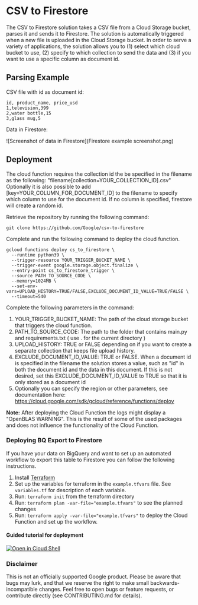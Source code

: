 # CSV to Firestore

The CSV to Firestore solution takes a CSV file from a Cloud Storage bucket, parses it and sends it to Firestore. The solution is automatically triggered when a new file is uploaded in the Cloud Storage bucket. In order to serve a variety of applications, the solution allows you to (1) select which cloud bucket to use, (2) specify to which collection to send the data and (3) if you want to use a specific column as document id.

## Parsing Example

CSV file with id as document id:

```
id, product_name, price_usd
1,television,399
2,water bottle,15
3,glass mug,5
```

Data in Firestore:

![Screenshot of data in Firestore](Firestore example screenshot.png)

## Deployment

The cloud function requires the collection id the be specified in the filename
as the following: "filename[collection=YOUR_COLLECTION_ID].csv" Optionally it is
also possible to add [key=YOUR_COLUMN_FOR_DOCUMENT_ID] to the filename to
specify which column to use for the document id. If no column is specified,
firestore will create a random id.

Retrieve the repository by running the following command:

``` git clone https://github.com/Google/csv-to-firestore ```

Complete and run the following command to deploy the cloud function.

```console
gcloud functions deploy cs_to_firestore \
  --runtime python39 \
  --trigger-resource YOUR_TRIGGER_BUCKET_NAME \
  --trigger-event google.storage.object.finalize \
  --entry-point cs_to_firestore_trigger \
  --source PATH_TO_SOURCE_CODE \
  --memory=1024MB \
  --set-env-vars=UPLOAD_HISTORY=TRUE/FALSE,EXCLUDE_DOCUMENT_ID_VALUE=TRUE/FALSE \
  --timeout=540
```

Complete the following parameters in the command:
1. YOUR_TRIGGER_BUCKET_NAME: The path of the cloud storage bucket that triggers the cloud function.
2. PATH_TO_SOURCE_CODE: The path to the folder that contains main.py and requirements.txt ( use . for the current directory )
3. UPLOAD_HISTORY: TRUE or FALSE depending on if you want to create a separate collection that keeps file upload history.
4. EXCLUDE_DOCUMENT_ID_VALUE: TRUE or FALSE. When a document id is specified in the filename the solution stores a value, such as "id" in both the document id and the data in this document. If this is not desired, set this EXCLUDE_DOCUMENT_ID_VALUE to TRUE so that it is only stored as a document id
5. Optionally you can specify the region or other parameters, see documentation here: https://cloud.google.com/sdk/gcloud/reference/functions/deploy

**Note:** After deploying the Cloud Function the logs might display a "OpenBLAS
WARNING". This is the result of some of the used packages and does not influence the functionality of the Cloud Function.

### Deploying BQ Export to Firestore
If you have your data on BigQuery and want to set up an automated workflow to export this table to Firestore you
can follow the following instructions.

1. Install [Terraform](https://www.terraform.io/downloads)
2. Set up the variables for terraform in the `example.tfvars` file. See `variables.tf` for description of each
 variable.
3. Run: `terraform init` from the terraform directory
4. Run: `terraform plan -var-file="example.tfvars"` to see the planned changes
5. Run: `terraform apply -var-file="example.tfvars"` to deploy the Cloud Function and set up the workflow.

#### Guided tutorial for deployment
[![Open in Cloud Shell](https://gstatic.com/cloudssh/images/open-btn.svg)](https://shell.cloud.google.com/cloudshell/editor?cloudshell_git_repo=https://github.com/google/csv-to-firestore&cloudshell_image=gcr.io%2Fgraphite-cloud-shell-images%2Fterraform%3Alatest&cloudshell_git_branch=main&cloudshell_open_in_editor=example.tfvars&cloudshell_workspace=terraform%2F&cloudshell_tutorial=tutorial.md&ephemeral=true)

### Disclaimer
This is not an officially supported Google product. Please be aware that bugs may lurk, and that we reserve the right to make small backwards-incompatible changes. Feel free to open bugs or feature requests, or contribute directly (see CONTRIBUTING.md for details).